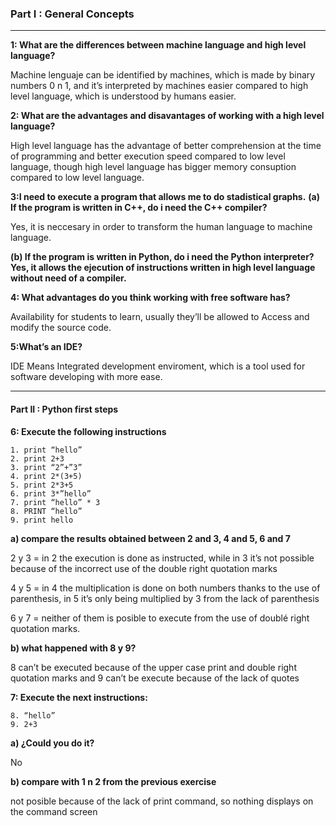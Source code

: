 ### Part I : General Concepts ###
---
**1: What are the differences between machine language and high level language?**

Machine lenguaje can be identified by machines, which is made by binary numbers 0 n 1, and it’s interpreted by machines easier compared to high level language, which is understood by humans easier.

**2: What are the advantages and disavantages of working with a high level language?**

High level language has the advantage of better comprehension at the time of programming and better execution speed compared to low level language, though high level language has bigger memory consuption compared to low level language.

**3:I need to execute a program that allows me to do stadistical graphs.**
**(a) If the program is written in C++, do i need the C++ compiler?**

Yes, it is neccesary in order to transform the human language to machine language.

**(b) If the program is written in Python, do i need the Python interpreter?
Yes, it allows the ejecution of instructions written in high level language without need of a compiler.**

**4: What advantages do you think working with free software has?**

Availability for students to learn, usually they’ll be allowed to Access and modify the source code.

**5:What’s an IDE?**

IDE Means Integrated development enviroment, which is a tool used for software developing with more ease.

 ---
#### Part II : Python first steps
**6: Execute the following instructions**
``` 
1. print “hello”
2. print 2+3
3. print “2”+”3”
4. print 2*(3+5)
5. print 2*3+5 
6. print 3*”hello” 
7. print “hello” * 3 
8. PRINT “hello”
9. print hello
```
**a) compare the results obtained between 2 and 3, 4 and 5,  6 and 7**

2 y 3 = in 2 the execution is done as instructed, while in 3 it’s not possible because of the incorrect use of the double right quotation marks

4 y 5 = in 4 the multiplication is done on both numbers thanks to the use of parenthesis, in 5 it’s only being multiplied by 3 from the lack of parenthesis

6 y 7 = neither of them is posible to execute from the use of doublé right quotation marks.

**b) what happened with 8 y 9?**

8 can’t be executed because of the upper case print and double right quotation marks and 9 can’t be execute because of the lack of quotes

**7: Execute the next instructions:**

```
8. “hello” 
9. 2+3
```

**a) ¿Could you do it?**

No

 **b) compare with 1 n 2 from the previous  exercise**
 
not posible because of the lack of print command, so nothing displays on the command screen
